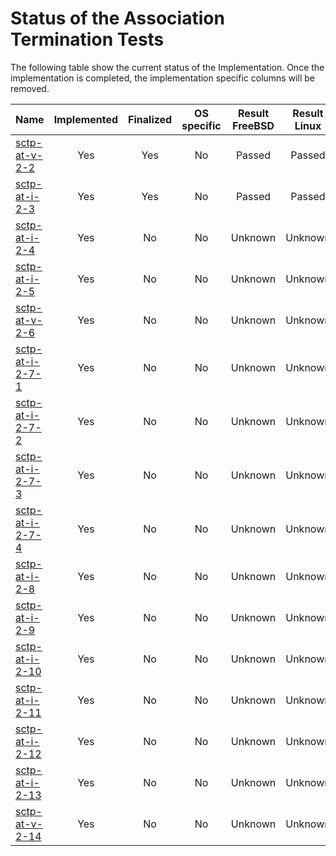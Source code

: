# Status of the Association Termination Tests

The following table show the current status of the Implementation. Once the implementation is completed, the implementation specific columns will be removed.

| Name                                  | Implemented | Finalized | OS specific | Result FreeBSD | Result Linux |
|:--------------------------------------|:-----------:|:---------:|:-----------:|:--------------:|:------------:|
|[sctp-at-v-2-2](sctp-at-v-2-2.pkt)     | Yes         | Yes       | No          | Passed         | Passed       |
|[sctp-at-i-2-3](sctp-at-i-2-3.pkt)     | Yes         | Yes       | No          | Passed         | Passed       |
|[sctp-at-i-2-4](sctp-at-i-2-4.pkt)     | Yes         | No        | No          | Unknown        | Unknown      |
|[sctp-at-i-2-5](sctp-at-i-2-5.pkt)     | Yes         | No        | No          | Unknown        | Unknown      |
|[sctp-at-v-2-6](sctp-at-v-2-6.pkt)     | Yes         | No        | No          | Unknown        | Unknown      |
|[sctp-at-i-2-7-1](sctp-at-i-2-7-1.pkt) | Yes         | No        | No          | Unknown        | Unknown      |
|[sctp-at-i-2-7-2](sctp-at-i-2-7-2.pkt) | Yes         | No        | No          | Unknown        | Unknown      |
|[sctp-at-i-2-7-3](sctp-at-i-2-7-3.pkt) | Yes         | No        | No          | Unknown        | Unknown      |
|[sctp-at-i-2-7-4](sctp-at-i-2-7-4.pkt) | Yes         | No        | No          | Unknown        | Unknown      |
|[sctp-at-i-2-8](sctp-at-i-2-8.pkt)     | Yes         | No        | No          | Unknown        | Unknown      |
|[sctp-at-i-2-9](sctp-at-i-2-9.pkt)     | Yes         | No        | No          | Unknown        | Unknown      |
|[sctp-at-i-2-10](sctp-at-i-2-10.pkt)   | Yes         | No        | No          | Unknown        | Unknown      |
|[sctp-at-i-2-11](sctp-at-i-2-11.pkt)   | Yes         | No        | No          | Unknown        | Unknown      |
|[sctp-at-i-2-12](sctp-at-i-2-12.pkt)   | Yes         | No        | No          | Unknown        | Unknown      |
|[sctp-at-i-2-13](sctp-at-i-2-13.pkt)   | Yes         | No        | No          | Unknown        | Unknown      |
|[sctp-at-v-2-14](sctp-at-v-2-14.pkt)   | Yes         | No        | No          | Unknown        | Unknown      |
